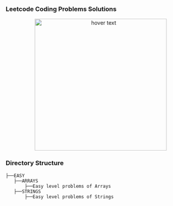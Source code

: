 ### Leetcode Coding Problems Solutions

<p align="center">
  <img src="https://res.cloudinary.com/practicaldev/image/fetch/s--u2bcoOHC--/c_imagga_scale,f_auto,fl_progressive,h_420,q_auto,w_1000/https://dev-to-uploads.s3.amazonaws.com/i/9da6rnlxgxq8fv8degu4.png" width="350" title="hover text">
</p>

### Directory Structure

```
├──EASY
   ├──ARRAYS
       ├──Easy level problems of Arrays
   ├──STRINGS   
   	   ├──Easy level problems of Strings
```
